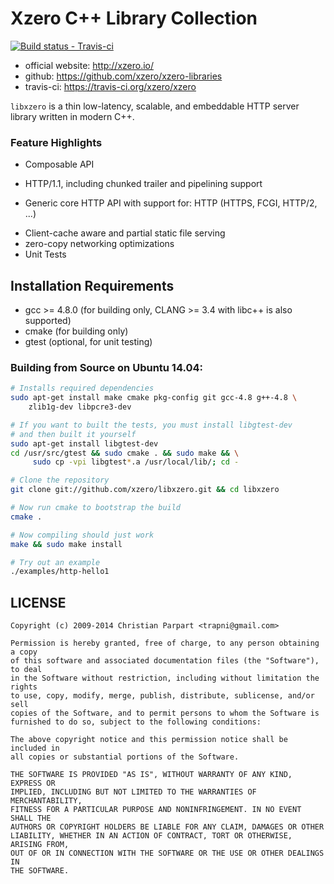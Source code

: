 # Xzero C++ Library Collection

[ ![Build status - Travis-ci](https://secure.travis-ci.org/xzero/xzero.png) ](http://travis-ci.org/xzero/xzero)

- official website: http://xzero.io/
- github: https://github.com/xzero/xzero-libraries
- travis-ci: https://travis-ci.org/xzero/xzero

`libxzero` is a thin low-latency, scalable, and embeddable HTTP server library
written in modern C++.

### Feature Highlights

* Composable API
- HTTP/1.1, including chunked trailer and pipelining support
* Generic core HTTP API with support for: HTTP (HTTPS, FCGI, HTTP/2, ...)
- Client-cache aware and partial static file serving
- zero-copy networking optimizations
- Unit Tests

## Installation Requirements

- gcc >= 4.8.0 (for building only, CLANG >= 3.4 with libc++ is also supported)
- cmake (for building only)
- gtest (optional, for unit testing)

### Building from Source on Ubuntu 14.04:

```sh
# Installs required dependencies
sudo apt-get install make cmake pkg-config git gcc-4.8 g++-4.8 \
    zlib1g-dev libpcre3-dev

# If you want to built the tests, you must install libgtest-dev
# and then built it yourself
sudo apt-get install libgtest-dev
cd /usr/src/gtest && sudo cmake . && sudo make && \
     sudo cp -vpi libgtest*.a /usr/local/lib/; cd -

# Clone the repository
git clone git://github.com/xzero/libxzero.git && cd libxzero

# Now run cmake to bootstrap the build
cmake .

# Now compiling should just work
make && sudo make install

# Try out an example
./examples/http-hello1
```

LICENSE
-------

```
Copyright (c) 2009-2014 Christian Parpart <trapni@gmail.com>

Permission is hereby granted, free of charge, to any person obtaining a copy
of this software and associated documentation files (the "Software"), to deal
in the Software without restriction, including without limitation the rights
to use, copy, modify, merge, publish, distribute, sublicense, and/or sell
copies of the Software, and to permit persons to whom the Software is
furnished to do so, subject to the following conditions:

The above copyright notice and this permission notice shall be included in
all copies or substantial portions of the Software.

THE SOFTWARE IS PROVIDED "AS IS", WITHOUT WARRANTY OF ANY KIND, EXPRESS OR
IMPLIED, INCLUDING BUT NOT LIMITED TO THE WARRANTIES OF MERCHANTABILITY,
FITNESS FOR A PARTICULAR PURPOSE AND NONINFRINGEMENT. IN NO EVENT SHALL THE
AUTHORS OR COPYRIGHT HOLDERS BE LIABLE FOR ANY CLAIM, DAMAGES OR OTHER
LIABILITY, WHETHER IN AN ACTION OF CONTRACT, TORT OR OTHERWISE, ARISING FROM,
OUT OF OR IN CONNECTION WITH THE SOFTWARE OR THE USE OR OTHER DEALINGS IN
THE SOFTWARE.
```
